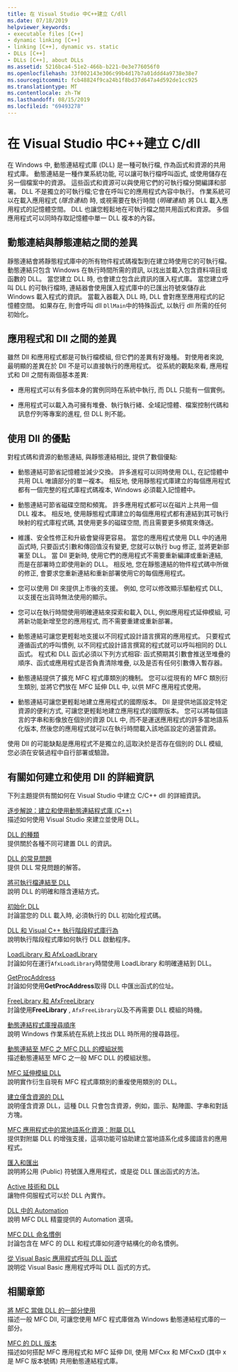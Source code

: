 ```yaml
---
title: 在 Visual Studio 中C++建立 C/dll
ms.date: 07/18/2019
helpviewer_keywords:
- executable files [C++]
- dynamic linking [C++]
- linking [C++], dynamic vs. static
- DLLs [C++]
- DLLs [C++], about DLLs
ms.assetid: 5216bca4-51e2-466b-b221-0e3e776056f0
ms.openlocfilehash: 33f002143e306c99b4d17b7a01ddd4a9738e38e7
ms.sourcegitcommit: fcb48824f9ca24b1f8bd37d647a4d592de1cc925
ms.translationtype: MT
ms.contentlocale: zh-TW
ms.lasthandoff: 08/15/2019
ms.locfileid: "69493278"
---
```

# <a name="create-cc-dlls-in-visual-studio"></a>在 Visual Studio 中C++建立 C/dll

在 Windows 中, 動態連結程式庫 (DLL) 是一種可執行檔, 作為函式和資源的共用程式庫。 動態連結是一種作業系統功能, 可以讓可執行檔呼叫函式, 或使用儲存在另一個檔案中的資源。 這些函式和資源可以與使用它們的可執行檔分開編譯和部署。 DLL 不是獨立的可執行檔;它會在呼叫它的應用程式內容中執行。 作業系統可以在載入應用程式 (*隱含連結*) 時, 或視需要在執行時間 (*明確連結*) 將 DLL 載入應用程式的記憶體空間。 DLL 也讓您輕鬆地在可執行檔之間共用函式和資源。 多個應用程式可以同時存取記憶體中單一 DLL 複本的內容。

## <a name="differences-between-dynamic-linking-and-static-linking"></a>動態連結與靜態連結之間的差異

靜態連結會將靜態程式庫中的所有物件程式碼複製到在建立時使用它的可執行檔。 動態連結只包含 Windows 在執行時間所需的資訊, 以找出並載入包含資料項目或函數的 DLL。 當您建立 DLL 時, 也會建立包含此資訊的匯入程式庫。 當您建立呼叫 DLL 的可執行檔時, 連結器會使用匯入程式庫中的已匯出符號來儲存此 Windows 載入程式的資訊。 當載入器載入 DLL 時, DLL 會對應至應用程式的記憶體空間。 如果存在, 則會呼叫 dll `DllMain`中的特殊函式, 以執行 dll 所需的任何初始化。

<a name="differences-between-applications-and-dlls"></a>

## <a name="differences-between-applications-and-dlls"></a>應用程式和 Dll 之間的差異

雖然 Dll 和應用程式都是可執行檔模組, 但它們的差異有好幾種。 對使用者來說, 最明顯的差異在於 Dll 不是可以直接執行的應用程式。 從系統的觀點來看, 應用程式和 Dll 之間有兩個基本差異:

- 應用程式可以有多個本身的實例同時在系統中執行, 而 DLL 只能有一個實例。

- 應用程式可以載入為可擁有堆疊、執行執行緒、全域記憶體、檔案控制代碼和訊息佇列等專案的進程, 但 DLL 則不能。

<a name="advantages-of-using-dlls"></a>

## <a name="advantages-of-using-dlls"></a>使用 Dll 的優點

對程式碼和資源的動態連結, 與靜態連結相比, 提供了數個優點:

- 動態連結可節省記憶體並減少交換。 許多進程可以同時使用 DLL, 在記憶體中共用 DLL 唯讀部分的單一複本。 相反地, 使用靜態程式庫建立的每個應用程式都有一個完整的程式庫程式碼複本, Windows 必須載入記憶體中。

- 動態連結可節省磁碟空間和頻寬。 許多應用程式都可以在磁片上共用一個 DLL 複本。 相反地, 使用靜態程式庫建立的每個應用程式都有連結到其可執行映射的程式庫程式碼, 其使用更多的磁碟空間, 而且需要更多頻寬來傳送。

- 維護、安全性修正和升級會變得更容易。 當您的應用程式使用 DLL 中的通用函式時, 只要函式引數和傳回值沒有變更, 您就可以執行 bug 修正, 並將更新部署至 DLL。 當 Dll 更新時, 使用它們的應用程式不需要重新編譯或重新連結, 而是在部署時立即使用新的 DLL。 相反地, 您在靜態連結的物件程式碼中所做的修正, 會要求您重新連結和重新部署使用它的每個應用程式。

- 您可以使用 Dll 來提供上市後的支援。 例如, 您可以修改顯示驅動程式 DLL, 以支援在出貨時無法使用的顯示。

- 您可以在執行時間使用明確連結來探索和載入 DLL, 例如應用程式延伸模組, 可將新功能新增至您的應用程式, 而不需要重建或重新部署。

- 動態連結可讓您更輕鬆地支援以不同程式設計語言撰寫的應用程式。 只要程式遵循函式的呼叫慣例, 以不同程式設計語言撰寫的程式就可以呼叫相同的 DLL 函式。 程式和 DLL 函式必須以下列方式相容: 函式預期其引數會推送至堆疊的順序、函式或應用程式是否負責清除堆疊, 以及是否有任何引數傳入暫存器。

- 動態連結提供了擴充 MFC 程式庫類別的機制。 您可以從現有的 MFC 類別衍生類別, 並將它們放在 MFC 延伸 DLL 中, 以供 MFC 應用程式使用。

- 動態連結可讓您更輕鬆地建立應用程式的國際版本。 Dll 是提供地區設定特定資源的便利方式, 可讓您更輕鬆地建立應用程式的國際版本。 您可以將每個語言的字串和影像放在個別的資源 DLL 中, 而不是運送應用程式的許多當地語系化版本, 然後您的應用程式就可以在執行時間載入該地區設定的適當資源。

使用 Dll 的可能缺點是應用程式不是獨立的,這取決於是否存在個別的 DLL 模組, 您必須在安裝過程中自行部署或驗證。

## <a name="more-information-on-how-to-create-and-use-dlls"></a>有關如何建立和使用 Dll 的詳細資訊

下列主題提供有關如何在 Visual Studio 中建立 C/C++ dll 的詳細資訊。

[逐步解說：建立和使用動態連結程式庫 (C++)](walkthrough-creating-and-using-a-dynamic-link-library-cpp.md)<br/>
描述如何使用 Visual Studio 來建立並使用 DLL。

[DLL 的種類](kinds-of-dlls.md)<br/>
提供關於各種不同可建置 DLL 的資訊。

[DLL 的常見問題](dll-frequently-asked-questions.md)<br/>
提供 DLL 常見問題的解答。

[將可執行檔連結至 DLL](linking-an-executable-to-a-dll.md)<br/>
說明 DLL 的明確和隱含連結方式。

[初始化 DLL](run-time-library-behavior.md#initializing-a-dll)<br/>
討論當您的 DLL 載入時, 必須執行的 DLL 初始化程式碼。

[DLL 和 Visual C++ 執行階段程式庫行為](run-time-library-behavior.md)<br/>
說明執行階段程式庫如何執行 DLL 啟動程序。

[LoadLibrary 和 AfxLoadLibrary](loadlibrary-and-afxloadlibrary.md)<br/>
討論如何在運行`AfxLoadLibrary`時間使用 LoadLibrary 和明確連結到 DLL。

[GetProcAddress](getprocaddress.md)<br/>
討論如何使用**GetProcAddress**取得 DLL 中匯出函式的位址。

[FreeLibrary 和 AfxFreeLibrary](freelibrary-and-afxfreelibrary.md)<br/>
討論使用**FreeLibrary** , `AfxFreeLibrary`以及不再需要 DLL 模組的時機。

[動態連結程式庫搜尋順序](/windows/win32/Dlls/dynamic-link-library-search-order)<br/>
說明 Windows 作業系統在系統上找出 DLL 時所用的搜尋路徑。

[動態連結至 MFC 之 MFC DLL 的模組狀態](module-states-of-a-regular-dll-dynamically-linked-to-mfc.md)<br/>
描述動態連結至 MFC 之一般 MFC DLL 的模組狀態。

[MFC 延伸模組 DLL](extension-dlls-overview.md)<br/>
說明實作衍生自現有 MFC 程式庫類別的重複使用類別的 DLL。

[建立僅含資源的 DLL](creating-a-resource-only-dll.md)<br/>
說明僅含資源 DLL，這種 DLL 只會包含資源，例如，圖示、點陣圖、字串和對話方塊。

[MFC 應用程式中的當地語系化資源：附屬 DLL](localized-resources-in-mfc-applications-satellite-dlls.md)<br/>
提供對附屬 DLL 的增強支援，這項功能可協助建立當地語系化成多國語言的應用程式。

[匯入和匯出](importing-and-exporting.md)<br/>
說明將公用 (Public) 符號匯入應用程式，或是從 DLL 匯出函式的方法。

[Active 技術和 DLL](active-technology-and-dlls.md)<br/>
讓物件伺服程式可以於 DLL 內實作。

[DLL 中的 Automation](automation-in-a-dll.md)<br/>
說明 MFC DLL 精靈提供的 Automation 選項。

[MFC DLL 命名慣例](../mfc/mfc-library-versions.md#mfc-static-library-naming-conventions)<br/>
討論包含在 MFC 的 DLL 和程式庫如何遵守結構化的命名慣例。

[從 Visual Basic 應用程式呼叫 DLL 函式](calling-dll-functions-from-visual-basic-applications.md)<br/>
說明從 Visual Basic 應用程式呼叫 DLL 函式的方式。

## <a name="related-sections"></a>相關章節

[將 MFC 當做 DLL 的一部分使用](../mfc/tn011-using-mfc-as-part-of-a-dll.md)<br/>
描述一般 MFC Dll, 可讓您使用 MFC 程式庫做為 Windows 動態連結程式庫的一部分。

[MFC 的 DLL 版本](../mfc/tn033-dll-version-of-mfc.md)<br/>
描述如何搭配 MFC 應用程式和 MFC 延伸 Dll, 使用 MFCxx 和 MFCxxD (其中 x 是 MFC 版本號碼) 共用動態連結程式庫。
